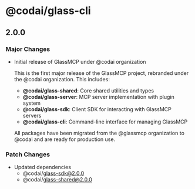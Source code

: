 # @codai/glass-cli

## 2.0.0

### Major Changes

- Initial release of GlassMCP under @codai organization

  This is the first major release of the GlassMCP project, rebranded under the
  @codai organization. This includes:

  - **@codai/glass-shared**: Core shared utilities and types
  - **@codai/glass-server**: MCP server implementation with plugin system
  - **@codai/glass-sdk**: Client SDK for interacting with GlassMCP servers
  - **@codai/glass-cli**: Command-line interface for managing GlassMCP

  All packages have been migrated from the @glassmcp organization to @codai and
  are ready for production use.

### Patch Changes

- Updated dependencies
  - @codai/glass-sdk@2.0.0
  - @codai/glass-shared@2.0.0
